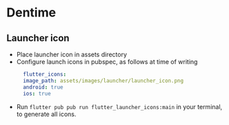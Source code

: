 # Dentime

## Launcher icon

- Place launcher icon in assets directory  
- Configure launch icons in pubspec, as follows at time of writing 
  ```yaml
    flutter_icons:
    image_path: assets/images/launcher/launcher_icon.png
    android: true
    ios: true
    ```
- Run ```flutter pub pub run flutter_launcher_icons:main``` in your terminal, to generate all icons.
